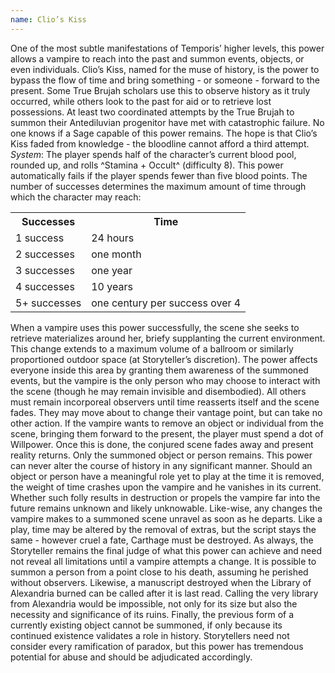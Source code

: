 ```yaml
---
name: Clio’s Kiss
---
```


One of the most subtle manifestations of Temporis’ higher levels, this power allows a vampire to reach into the past and summon events, objects, or even individuals. Clio’s Kiss, named for the muse of history, is the power to bypass the flow of time and bring something - or someone - forward to the present. Some True Brujah scholars use this to observe history as it truly occurred, while others look to the past for aid or to retrieve lost possessions. At least two coordinated attempts by the True Brujah to summon their Antediluvian progenitor have met with catastrophic failure. No one knows if a Sage capable of this power remains. The hope is that Clio’s Kiss faded from knowledge - the bloodline cannot afford a third attempt.
_System_: The player spends half of the character’s current blood pool, rounded up, and rolls ^Stamina + Occult^ (difficulty 8). This power automatically fails if the player spends fewer than five blood points. The number of successes determines the maximum amount of time through which the character may reach:
<table><tr><th>Successes</th><th>Time</th></tr><tr><td>1 success</td><td>24 hours</td></tr><tr><td>2 successes</td><td>one month</td></tr><tr><td>3 successes</td><td>one year</td></tr><tr><td>4 successes</td><td>10 years</td></tr><tr><td>5+ successes</td><td>one century per success over 4</td></tr></table>When a vampire uses this power successfully, the scene she seeks to retrieve materializes around her, briefy supplanting the current environment. This change extends to a maximum volume of a ballroom or similarly proportioned outdoor space (at Storyteller’s discretion). The power affects everyone inside this area by granting them awareness of the summoned events, but the vampire is the only person who may choose to interact with the scene (though he may remain invisible and disembodied). All others must remain incorporeal observers until time reasserts itself and the scene fades. They may move about to change their vantage point, but can take no other action.
If the vampire wants to remove an object or individual from the scene, bringing them forward to the present, the player must spend a dot of Willpower. Once this is done, the conjured scene fades away and present reality returns. Only the summoned object or person remains.
This power can never alter the course of history in any significant manner. Should an object or person have a meaningful role yet to play at the time it is removed, the weight of time crashes upon the vampire and he vanishes in its current. Whether such folly results in destruction or propels the vampire far into the future remains unknown and likely unknowable. Like-wise, any changes the vampire makes to a summoned scene unravel as soon as he departs. Like a play, time may be altered by the removal of extras, but the script stays the same - however cruel a fate, Carthage must be destroyed. As always, the Storyteller remains the final judge of what this power can achieve and need not reveal all limitations until a vampire attempts a change. It is possible to summon a person from a point close to his death, assuming he perished without observers. Likewise, a manuscript destroyed when the Library of Alexandria burned can be called after it is last read. Calling the very library from Alexandria would be impossible, not only for its size but also the necessity and significance of its ruins. Finally, the previous form of a currently existing object cannot be summoned, if only because its continued existence validates a role in history. Storytellers need not consider every ramification of paradox, but this power has tremendous potential for abuse and should be adjudicated accordingly.